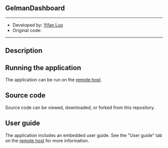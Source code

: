 ## GelmanDashboard

---

- Developed by: [Yifan Luo](https://github.com/luo-yifan)
- Original code:

---

## Description


## Running the application

The application can be run on the [remote host](https://yifanluo.shinyapps.io/gelman_shiny/).

## Source code

Source code can be viewed, downloaded, or forked from this repository.  

## User guide

The application includes an embedded user guide. See the "User guide" tab on the [remote host](https://yifanluo.shinyapps.io/gelman_shiny/) for more information.
